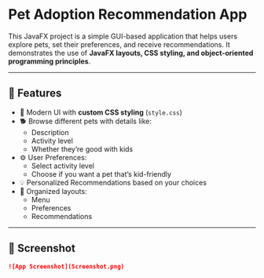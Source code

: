 #  Pet Adoption Recommendation App

This JavaFX project is a simple GUI-based application that helps users explore pets, set their preferences, and receive recommendations. It demonstrates the use of **JavaFX layouts, CSS styling, and object-oriented programming principles**.

---

## 🚀 Features
- 🎨 Modern UI with **custom CSS styling** (`style.css`)
- 🐕 Browse different pets with details like:
  - Description
  - Activity level
  - Whether they’re good with kids
- ⚙️ User Preferences:
  - Select activity level
  - Choose if you want a pet that’s kid-friendly
- 💡 Personalized Recommendations based on your choices
- 📂 Organized layouts:
  - Menu
  - Preferences
  - Recommendations

---

## 📸 Screenshot  
```markdown
![App Screenshot](Screenshot.png)
